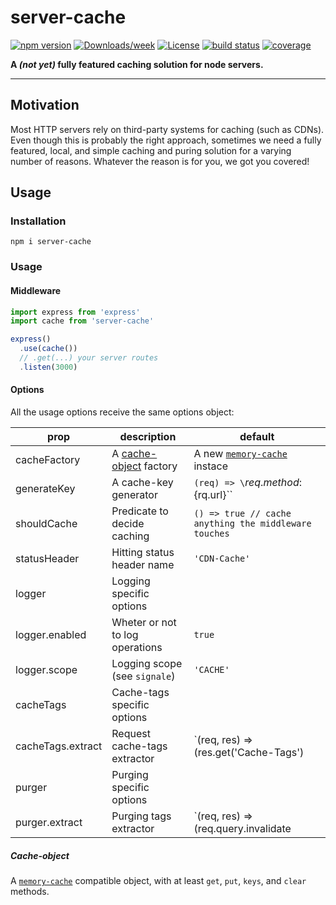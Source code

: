 # server-cache

[![npm version](https://img.shields.io/npm/v/server-cache.svg?style=flat-square)](https://www.npmjs.com/package/server-cache)
[![Downloads/week](https://img.shields.io/npm/dw/server-cache.svg)](https://npmjs.org/package/server-cache)
[![License](https://img.shields.io/npm/l/server-cache.svg)](https://github.com/lucasconstantino/server-cache/blob/master/package.json)
[![build status](https://img.shields.io/travis/lucasconstantino/server-cache/master.svg?style=flat-square)](https://travis-ci.org/lucasconstantino/server-cache)
[![coverage](https://img.shields.io/codecov/c/github/lucasconstantino/server-cache.svg?style=flat-square)](https://codecov.io/github/lucasconstantino/server-cache)

**A _(not yet)_ fully featured caching solution for node servers.**

---

## Motivation

Most HTTP servers rely on third-party systems for caching (such as CDNs). Even though this is probably the right approach, sometimes we need a fully featured, local, and simple caching and puring solution for a varying number of reasons. Whatever the reason is for you, we got you covered!

## Usage

### Installation

```
npm i server-cache
```

### Usage

#### Middleware

```js
import express from 'express'
import cache from 'server-cache'

express()
  .use(cache())
  // .get(...) your server routes
  .listen(3000)
```

#### Options

All the usage options receive the same options object:

| prop              | description                             | default                                                                      |
| ----------------- | --------------------------------------- | ---------------------------------------------------------------------------- |
| cacheFactory      | A [cache-object](#cache-object) factory | A new [`memory-cache`](https://github.com/ptarjan/node-cache) instace        |
| generateKey       | A cache-key generator                   | `(req) => \`${req.method}:${rq.url}\``                                       |
| shouldCache       | Predicate to decide caching             | `() => true // cache anything the middleware touches`                        |
| statusHeader      | Hitting status header name              | `'CDN-Cache'`                                                                |
| logger            | Logging specific options                |                                                                              |
| logger.enabled    | Wheter or not to log operations         | `true`                                                                       |
| logger.scope      | Logging scope (see `signale`)           | `'CACHE'`                                                                    |
| cacheTags         | Cache-tags specific options             |                                                                              |
| cacheTags.extract | Request cache-tags extractor            | `(req, res) => (res.get('Cache-Tags') || '').split(',').filter(Boolean)` |
| purger            | Purging specific options                |                                                                              |
| purger.extract    | Purging tags extractor                  | `(req, res) => (req.query.invalidate || '').split(',').filter(Boolean)`      |

##### Cache-object

A [`memory-cache`](https://github.com/ptarjan/node-cache) compatible object, with at least `get`, `put`, `keys`, and `clear` methods.

